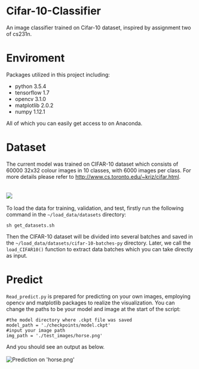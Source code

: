 # Cifar-10-Classifier
An image classifier trained on Cifar-10 dataset, inspired by assignment two of cs231n.



# Enviroment
Packages utilized in this project including:  
* python 3.5.4  
* tensorflow 1.7  
* opencv 3.1.0  
* matplotlib 2.0.2  
* numpy 1.12.1

All of which you can easily get access to on Anaconda.


# Dataset
The current model was trained on CIFAR-10 dataset which consists of 60000 32x32 colour images in 10 classes, with 6000 images per class. For more details please refer to http://www.cs.toronto.edu/~kriz/cifar.html.  
<br>
<br>
![](https://github.com/AlanXia0118/Resource/blob/master/CIFAR-10-Classifier/cifar-10.png)
<br>
<br>
To load the data for training, validation, and test, firstly run the following command in the `~/load_data/datasets` directory:
```
sh get_datasets.sh
```
Then the CIFAR-10 dataset will be divided into several batches and saved in the `~/load_data/datasets/cifar-10-batches-py` directory. Later, we call the `load_CIFAR10()` function to extract data batches which you can take directly as input.


# Predict
`Read_predict.py` is prepared for predicting on your own images, employing opencv and matplotlib packages to realize the visualization. You can change the paths to be your model and image at the start of the script:

```
#the model directory where .ckpt file was saved
model_path = './checkpoints/model.ckpt'
#input your image path
img_path = './test_images/horse.png'
```
And you should see an output as below.
<br>
<br>
![Prediction on 'horse.png'](https://github.com/AlanXia0118/Resource/blob/master/CIFAR-10-Classifier/horse.png)
